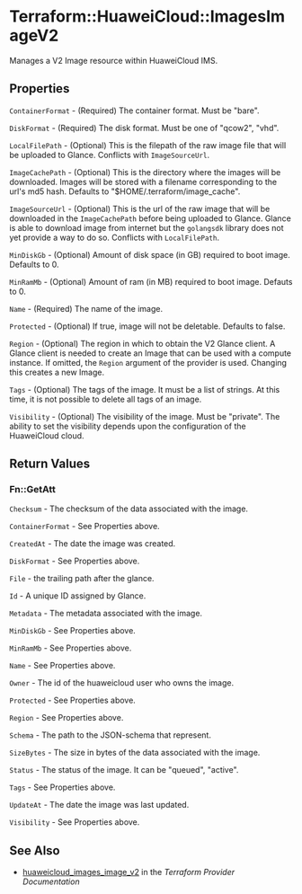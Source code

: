 # Terraform::HuaweiCloud::ImagesImageV2

Manages a V2 Image resource within HuaweiCloud IMS.

## Properties

`ContainerFormat` - (Required) The container format. Must be "bare".

`DiskFormat` - (Required) The disk format. Must be one of "qcow2", "vhd".

`LocalFilePath` - (Optional) This is the filepath of the raw image file that will be uploaded to Glance. Conflicts with `ImageSourceUrl`.

`ImageCachePath` - (Optional) This is the directory where the images will be downloaded. Images will be stored with a filename corresponding to the url's md5 hash. Defaults to "$HOME/.terraform/image_cache".

`ImageSourceUrl` - (Optional) This is the url of the raw image that will be downloaded in the `ImageCachePath` before being uploaded to Glance. Glance is able to download image from internet but the `golangsdk` library does not yet provide a way to do so. Conflicts with `LocalFilePath`.

`MinDiskGb` - (Optional) Amount of disk space (in GB) required to boot image. Defaults to 0.

`MinRamMb` - (Optional) Amount of ram (in MB) required to boot image. Defauts to 0.

`Name` - (Required) The name of the image.

`Protected` - (Optional) If true, image will not be deletable. Defaults to false.

`Region` - (Optional) The region in which to obtain the V2 Glance client. A Glance client is needed to create an Image that can be used with a compute instance. If omitted, the `Region` argument of the provider is used. Changing this creates a new Image.

`Tags` - (Optional) The tags of the image. It must be a list of strings. At this time, it is not possible to delete all tags of an image.

`Visibility` - (Optional) The visibility of the image. Must be "private". The ability to set the visibility depends upon the configuration of the HuaweiCloud cloud.


## Return Values

### Fn::GetAtt

`Checksum` - The checksum of the data associated with the image.

`ContainerFormat` - See Properties above.

`CreatedAt` - The date the image was created.

`DiskFormat` - See Properties above.

`File` - the trailing path after the glance.

`Id` - A unique ID assigned by Glance.

`Metadata` - The metadata associated with the image.

`MinDiskGb` - See Properties above.

`MinRamMb` - See Properties above.

`Name` - See Properties above.

`Owner` - The id of the huaweicloud user who owns the image.

`Protected` - See Properties above.

`Region` - See Properties above.

`Schema` - The path to the JSON-schema that represent.

`SizeBytes` - The size in bytes of the data associated with the image.

`Status` - The status of the image. It can be "queued", "active".

`Tags` - See Properties above.

`UpdateAt` - The date the image was last updated.

`Visibility` - See Properties above.

## See Also

* [huaweicloud_images_image_v2](https://www.terraform.io/docs/providers/huaweicloud/r/images_image_v2.html) in the _Terraform Provider Documentation_